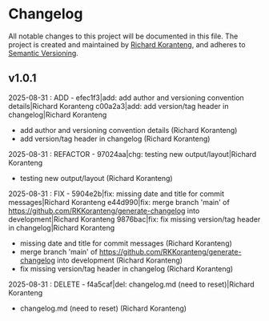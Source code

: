 # Changelog
All notable changes to this project will be documented in this file.
The project is created and maintained by [Richard Koranteng](https://rkkoranteng.com), and adheres to [Semantic Versioning](https://semver.org/spec/v2.0.0.html).

## v1.0.1
2025-08-31 : ADD - efec1f3|add: add author and versioning convention details|Richard Koranteng
c00a2a3|add: add version/tag header in changelog|Richard Koranteng
- add author and versioning convention details (Richard Koranteng)
- add version/tag header in changelog (Richard Koranteng)

2025-08-31 : REFACTOR - 97024aa|chg: testing new output/layout|Richard Koranteng
- testing new output/layout (Richard Koranteng)

2025-08-31 : FIX - 5904e2b|fix: missing date and title for commit messages|Richard Koranteng
e44d990|fix: merge branch 'main' of https://github.com/RKKoranteng/generate-changelog into development|Richard Koranteng
9876bac|fix: fix missing version/tag header in changelog|Richard Koranteng
- missing date and title for commit messages (Richard Koranteng)
- merge branch 'main' of https://github.com/RKKoranteng/generate-changelog into development (Richard Koranteng)
- fix missing version/tag header in changelog (Richard Koranteng)

2025-08-31 : DELETE - f4a5caf|del: changelog.md (need to reset)|Richard Koranteng
- changelog.md (need to reset) (Richard Koranteng)

